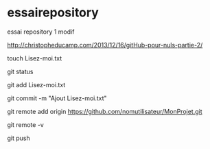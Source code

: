 # essairepository
essai repository 1
modif

http://christopheducamp.com/2013/12/16/gitHub-pour-nuls-partie-2/


touch Lisez-moi.txt

git status

git add Lisez-moi.txt

git commit -m "Ajout Lisez-moi.txt"

git remote add origin https://github.com/nomutilisateur/MonProjet.git

git remote -v

git push
